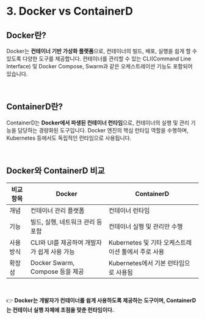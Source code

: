 # 3. Docker vs ContainerD
## Docker란?
Docker는 **컨테이너 기반 가상화 플랫폼**으로, 컨테이너의 빌드, 배포, 실행을 쉽게 할 수 있도록 다양한 도구를 제공합니다. 컨테이너를 관리할 수 있는 CLI(Command Line Interface) 및 Docker Compose, Swarm과 같은 오케스트레이션 기능도 포함되어 있습니다.

<br>

## ContainerD란?
ContainerD는 **Docker에서 파생된 컨테이너 런타임**으로, 컨테이너의 실행 및 관리 기능을 담당하는 경량화된 도구입니다. Docker 엔진의 핵심 런타임 역할을 수행하며, Kubernetes 등에서도 독립적인 런타임으로 사용됩니다.

<br>

## Docker와 ContainerD 비교
| 비교 항목 | Docker | ContainerD |
|-----------|--------|------------|
| 개념 | 컨테이너 관리 플랫폼 | 컨테이너 런타임 |
| 기능 | 빌드, 실행, 네트워크 관리 등 포함 | 컨테이너 실행 및 관리만 수행 |
| 사용 방식 | CLI와 UI를 제공하여 개발자가 쉽게 사용 가능 | Kubernetes 및 기타 오케스트레이션 툴에서 주로 사용 |
| 확장성 | Docker Swarm, Compose 등을 제공 | Kubernetes에서 기본 런타임으로 사용됨 |

<br>

👉 **Docker는 개발자가 컨테이너를 쉽게 사용하도록 제공하는 도구이며, ContainerD는 컨테이너 실행 자체에 초점을 맞춘 런타임이다.**
